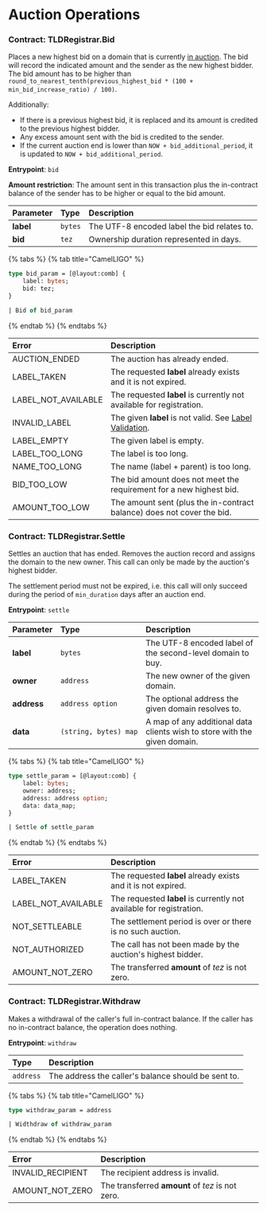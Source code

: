 # Auction Operations

### Contract: TLDRegistrar.Bid

Places a new highest bid on a domain that is currently [in auction](../design-document/top-level-domain-registrar.md#open-auction). The bid will record the indicated amount and the sender as the new highest bidder. The bid amount has to be higher than `round_to_nearest_tenth(previous_highest_bid * (100 + min_bid_increase_ratio) / 100)`.

Additionally:

* If there is a previous highest bid, it is replaced and its amount is credited to the previous highest bidder.
* Any excess amount sent with the bid is credited to the sender.
* If the current auction end is lower than `NOW + bid_additional_period`, it is updated to `NOW + bid_additional_period`.

**Entrypoint**: `bid`

**Amount restriction**: The amount sent in this transaction plus the in-contract balance of the sender has to be higher or equal to the bid amount.

| Parameter | Type | Description |
| :--- | :--- | :--- |
| **label** | `bytes` | The UTF-8 encoded label the bid relates to. |
| **bid** | `tez` | Ownership duration represented in days. |

{% tabs %}
{% tab title="CamelLIGO" %}
```ocaml
type bid_param = [@layout:comb] {
    label: bytes;
    bid: tez;
}

| Bid of bid_param
```
{% endtab %}
{% endtabs %}

| Error | Description |
| :--- | :--- |
| AUCTION\_ENDED | The auction has already ended. |
| LABEL\_TAKEN | The requested **label** already exists and it is not expired. |
| LABEL\_NOT\_AVAILABLE | The requested **label** is currently not available for registration. |
| INVALID\_LABEL | The given **label** is not valid. See [Label Validation](domain-operations.md#label-validation). |
| LABEL\_EMPTY | The given label is empty. |
| LABEL\_TOO\_LONG | The label is too long. |
| NAME\_TOO\_LONG | The name \(label + parent\) is too long. |
| BID\_TOO\_LOW | The bid amount does not meet the requirement for a new highest bid. |
| AMOUNT\_TOO\_LOW | The amount sent \(plus the in-contract balance\) does not cover the bid. |

### Contract: TLDRegistrar.Settle

Settles an auction that has ended. Removes the auction record and assigns the domain to the new owner. This call can only be made by the auction's highest bidder. 

The settlement period must not be expired, i.e. this call will only succeed during the period of `min_duration` days after an auction end.

**Entrypoint**: `settle`

| Parameter | Type | Description |
| :--- | :--- | :--- |
| **label** | `bytes` | The UTF-8 encoded label of the second-level domain to buy. |
| **owner** | `address` | The new owner of the given domain. |
| **address** | `address option` | The optional address the given domain resolves to. |
| **data** | `(string, bytes) map` | A map of any additional data clients wish to store with the given domain. |

{% tabs %}
{% tab title="CamelLIGO" %}
```ocaml
type settle_param = [@layout:comb] {
    label: bytes;
    owner: address;
    address: address option;
    data: data_map;
}

| Settle of settle_param
```
{% endtab %}
{% endtabs %}

| Error | Description |
| :--- | :--- |
| LABEL\_TAKEN | The requested **label** already exists and it is not expired. |
| LABEL\_NOT\_AVAILABLE | The requested **label** is currently not available for registration. |
| NOT\_SETTLEABLE | The settlement period is over or there is no such auction. |
| NOT\_AUTHORIZED | The call has not been made by the auction's highest bidder. |
| AMOUNT\_NOT\_ZERO | The transferred **amount** of _tez_ is not zero. |

### Contract: TLDRegistrar.Withdraw

Makes a withdrawal of the caller's full in-contract balance. If the caller has no in-contract balance, the operation does nothing.

**Entrypoint**: `withdraw`

| Type | Description |
| :--- | :--- |
| `address` | The address the caller's balance should be sent to. |

{% tabs %}
{% tab title="CamelLIGO" %}
```ocaml
type withdraw_param = address

| Widthdraw of withdraw_param
```
{% endtab %}
{% endtabs %}

| Error | Description |
| :--- | :--- |
| INVALID\_RECIPIENT | The recipient address is invalid. |
| AMOUNT\_NOT\_ZERO | The transferred **amount** of _tez_ is not zero. |

